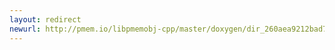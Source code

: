 ```yaml
---
layout: redirect
newurl: http://pmem.io/libpmemobj-cpp/master/doxygen/dir_260aea9212bad7ad28b9965711bc32cc.html
---
```

